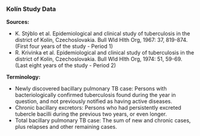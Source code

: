 ### Kolín Study Data
**Sources:** 
- K. Stýblo et al. Epidemiological and clinical study of tuberculosis in the district of Kolín, Czechoslovakia. Bull Wld Hlth Org, 1967: 37, 819-874. (First four years of the study - Period 1)
- R. Krivinka et al. Epidemiological and clinical study of tuberculosis in the district of Kolín, Czechoslovakia. Bull Wld Hlth Org, 1974: 51, 59-69. (Last eight years of the study - Period 2)

**Terminology:**
- Newly discovered bacillary pulmonary TB case: Persons with bacteriologically confirmed tuberculosis found during the year in question, and not previously notified as having active diseases.
- Chronic bacillary excretors: Persons who had persistently excreted tubercle bacilli during the previous two years, or even longer.
- Total bacillary pulmonary TB case: The sum of new and chronic cases, plus relapses and other remaining cases.

